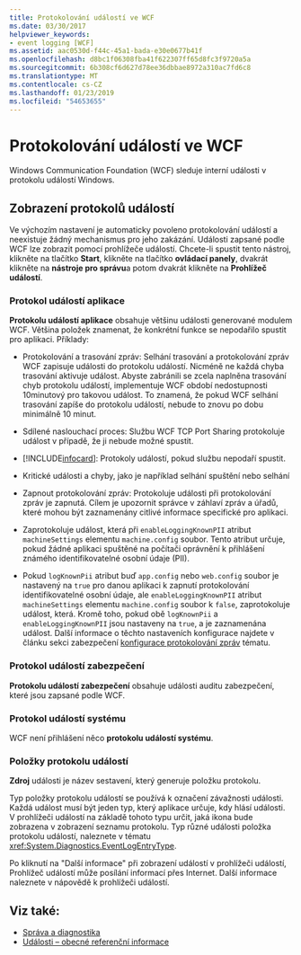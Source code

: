```yaml
---
title: Protokolování událostí ve WCF
ms.date: 03/30/2017
helpviewer_keywords:
- event logging [WCF]
ms.assetid: aac0530d-f44c-45a1-bada-e30e0677b41f
ms.openlocfilehash: d8bc1f06308fba41f622307ff65d8fc3f9720a5a
ms.sourcegitcommit: 6b308cf6d627d78ee36dbbae8972a310ac7fd6c8
ms.translationtype: MT
ms.contentlocale: cs-CZ
ms.lasthandoff: 01/23/2019
ms.locfileid: "54653655"
---
```

# <a name="event-logging-in-wcf"></a>Protokolování událostí ve WCF
Windows Communication Foundation (WCF) sleduje interní události v protokolu událostí Windows.  
  
## <a name="viewing-event-logs"></a>Zobrazení protokolů událostí  
 Ve výchozím nastavení je automaticky povoleno protokolování událostí a neexistuje žádný mechanismus pro jeho zakázání. Události zapsané podle WCF lze zobrazit pomocí prohlížeče událostí. Chcete-li spustit tento nástroj, klikněte na tlačítko **Start**, klikněte na tlačítko **ovládací panely**, dvakrát klikněte na **nástroje pro správu**a potom dvakrát klikněte na **Prohlížeč událostí**.  
  
### <a name="application-event-log"></a>Protokol událostí aplikace  
 **Protokolu událostí aplikace** obsahuje většinu události generované modulem WCF. Většina položek znamenat, že konkrétní funkce se nepodařilo spustit pro aplikaci. Příklady:  
  
-   Protokolování a trasování zpráv: Selhání trasování a protokolování zpráv WCF zapisuje události do protokolu událostí. Nicméně ne každá chyba trasování aktivuje událost. Abyste zabránili se zcela naplněna trasování chyb protokolu událostí, implementuje WCF období nedostupnosti 10minutový pro takovou událost. To znamená, že pokud WCF selhání trasování zapíše do protokolu událostí, nebude to znovu po dobu minimálně 10 minut.  
  
-   Sdílené naslouchací proces: Službu WCF TCP Port Sharing protokoluje událost v případě, že ji nebude možné spustit.  
  
-   [!INCLUDE[infocard](../../../../../includes/infocard-md.md)]: Protokoly událostí, pokud službu nepodaří spustit.  
  
-   Kritické události a chyby, jako je například selhání spuštění nebo selhání  
  
-   Zapnout protokolování zpráv: Protokoluje události při protokolování zpráv je zapnutá. Cílem je upozornit správce v záhlaví zpráv a úřadů, které mohou být zaznamenány citlivé informace specifické pro aplikaci.  
  
-   Zaprotokoluje událost, která při `enableLoggingKnownPII` atribut `machineSettings` elementu `machine.config` soubor. Tento atribut určuje, pokud žádné aplikaci spuštěné na počítači oprávnění k přihlášení známého identifikovatelné osobní údaje (PII).  
  
-   Pokud `logKnownPii` atribut buď `app.config` nebo `web.config` soubor je nastavený na `true` pro danou aplikaci k zapnutí protokolování identifikovatelné osobní údaje, ale `enableLoggingKnownPII` atribut `machineSettings` elementu `machine.config` soubor k `false`, zaprotokoluje událost, která. Kromě toho, pokud obě `logKnownPii` a `enableLoggingKnownPII` jsou nastaveny na `true`, a je zaznamenána událost. Další informace o těchto nastaveních konfigurace najdete v článku sekci zabezpečení [konfigurace protokolování zpráv](../../../../../docs/framework/wcf/diagnostics/configuring-message-logging.md) tématu.  
  
### <a name="security-event-log"></a>Protokol událostí zabezpečení  
 **Protokolu událostí zabezpečení** obsahuje události auditu zabezpečení, které jsou zapsané podle WCF.  
  
### <a name="system-event-log"></a>Protokol událostí systému  
 WCF není přihlášení něco **protokolu událostí systému**.  
  
### <a name="event-log-entries"></a>Položky protokolu událostí  
 **Zdroj** události je název sestavení, který generuje položku protokolu.  
  
 Typ položky protokolu událostí se používá k označení závažnosti události. Každá událost musí být jeden typ, který aplikace určuje, kdy hlásí události. V prohlížeči událostí na základě tohoto typu určit, jaká ikona bude zobrazena v zobrazení seznamu protokolu. Typ různé události položka protokolu událostí, naleznete v tématu <xref:System.Diagnostics.EventLogEntryType>.  
  
 Po kliknutí na "Další informace" při zobrazení událostí v prohlížeči událostí, Prohlížeč událostí může posílání informací přes Internet. Další informace naleznete v nápovědě k prohlížeči událostí.  
  
## <a name="see-also"></a>Viz také:
- [Správa a diagnostika](../../../../../docs/framework/wcf/diagnostics/index.md)
- [Události – obecné referenční informace](../../../../../docs/framework/wcf/diagnostics/event-logging/events-general-reference.md)
